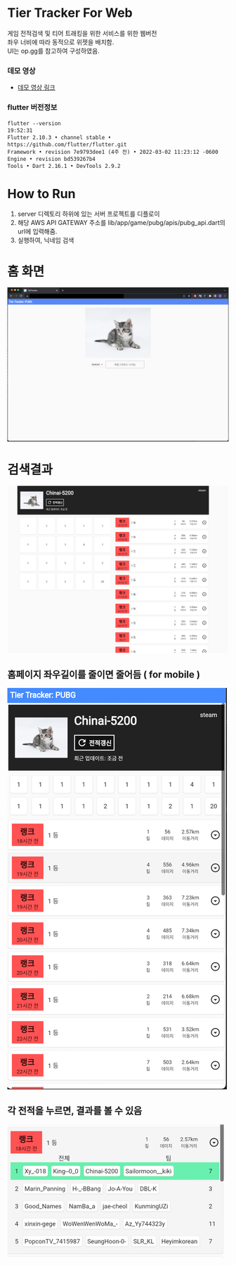 # Tier Tracker For Web

게임 전적검색 및 티어 트래킹을 위한 서비스를 위한 웹버전  
좌우 너비에 따라 동적으로 위젯을 배치함.  
UI는 op.gg를 참고하여 구성하였음.

### 데모 영상
- [데모 영상 링크](https://youtu.be/A6HcUlw1qoM)

### flutter 버전정보
```
flutter --version                                                                                                                 19:52:31
Flutter 2.10.3 • channel stable • https://github.com/flutter/flutter.git
Framework • revision 7e9793dee1 (4주 전) • 2022-03-02 11:23:12 -0600
Engine • revision bd539267b4
Tools • Dart 2.16.1 • DevTools 2.9.2
```

# How to Run
1. server 디렉토리 하위에 있는 서버 프로젝트를 디플로이
2. 해당 AWS API GATEWAY 주소를 lib/app/game/pubg/apis/pubg_api.dart의 url에 입력해줌.
3. 실행하여, 닉네임 검색


# 홈 화면
![home](./for_readme/home.png)


# 검색결과
![result.png](./for_readme/search_result.png)


## 홈페이지 좌우길이를 줄이면 줄어듬 ( for mobile )
![result_mobile.png](./for_readme/search_result_mobile.png)

## 각 전적을 누르면, 결과를 볼 수 있음
![match_detail.png](./for_readme/search_result_match_detail.png)